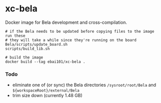 # xc-bela

Docker image for Bela development and cross-compilation.

```shell
# if the Bela needs to be updated before copying files to the image run these
# they will take a while since they're running on the board
Bela/scripts/update_board.sh
scripts/build_lib.sh

# build the image
docker build --tag ebai101/xc-bela .
```

### Todo

- eliminate one of (or sync) the Bela directories `/sysroot/root/Bela` and `${workspaceRoot}/external/Bela`
- trim size down (currently 1.48 GB)